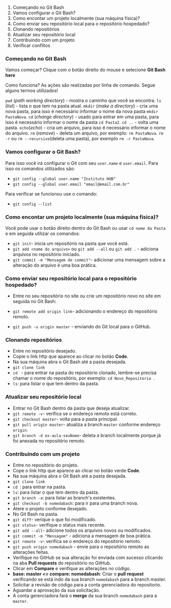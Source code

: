 1. Começando no Git Bash
2. Vamos configurar o Git Bash?
3. Como encontar um projeto localmente (sua máquina física)?
4. Como enviar seu repositório local para o repositório hospedado?
5. Clonando repositórios
6. Atualizar seu repositório local
7. Contribuindo com um projeto
8. Verificar conflitos


### Começando no Git Bash

Vamos começar? Clique com o botão direito do mouse e selecione **Git Bash here**

Como funciona? As ações são realizadas por linha de comando. Segue alguns termos utilizados!

`pwd` (*path working directory*) - mostra o caminho que você se encontra.
`ls` (*list*) - lista o que tem na pasta atual.
`mkdir` (*make a directory*) - cria uma nova pasta, para isso é necessário informar o nome da nova pasta `mkdir PastaNova`.
`cd` (*change directory*) - usado para entrar em uma pasta, para isso é necessário informar o nome da pasta `cd Pasta2`.
`cd ..` - volta uma pasta.
`echo`(*echo*) - cria um arquivo, para isso é necessário informar o nome do arquivo.
`rm` (*remove*) - deleta um arquivo, por exemplo: `rm PastaNova`.
`rm -r` ou `rm --recursive`(deleta uma pasta), por exemplo `rm -r PastaNova`.


### Vamos configurar o Git Bash?

Para isso você irá configurar o Git com seu `user.name` e `user.email`. Para isso os comandos utilizados são:

- `git config --global user.name "Instituto HUB"`
- `git config --global user.email "email@email.com.br"`

Para verificar se funcionou use o comando:
- `git config --list`


### Como encontar um projeto localmente (sua máquina física)?

Você pode usar o botão direito dentro do Git Bash ou usar `cd nome da Pasta` e em seguida utilizar os comandos:

- `git init`- inicia um repositório na pasta que você está.
- `git add <nome do arquivo>` ou `git add --all` ou `git add .` - adiciona arquivos no repositório iniciado.
- `git commit -m "Mensagem de commit"`- adicionar uma mensagem sobre a alteração do arquivo é uma boa prática.

### Como enviar seu repositório local para o repositório hospedado?

- Entre no seu repositório no site ou crie um repositório novo no site em seguida no Git Bash:

- `git remote add origin link`- adicionando o endereço do repositório remoto.
- `git push -u origin master` - enviando do Git local para o GitHub.



### Clonando repositórios
- Entre no repositório desejado.
- Copie o link http que aparece ao clicar no botão **Code**.
- Na sua máquina abra o Git Bash até a pasta desejada.
- `git clone link`
- `cd ` - para entrar na pasta do repositório clonado, lembre-se precisa chamar o nome do repositório, por exemplo: `cd Novo_Repositorio `.
- `ls`: para listar o que tem dentro da pasta.


### Atualizar seu repositório local
- Entrar no Git Bash dentro da pasta que deseja atualizar.
- `git remote -v`- verifica se o endereço remoto está correto.
- `git checkout master`- volta para a pasta principal.
- `git pull origin master`- atualiza a branch `master` conforme endereço `origin`.
- `git branch -d ex-aula-seuNome`- deleta a branch localmente porque já foi anexada no repositório remoto.


### Contribuindo com um projeto
- Entre no repositório do projeto.
- Cope o link http que aparece ao clicar no botão verde **Code**.
- Na sua máquina abra o Git Bash até a pasta desejada.
- `git clone link`
- `cd `: para entrar na pasta.
- `ls`: para listar o que tem dentro da pasta.
- `git branch -a`: para listar as branch's existentes.
- `git checkout -b nomedabash`: para ir para uma branch nova.
- Atere o projeto conforme desejado.
- No Git Bash na pasta.
- `git diff`- verique o que foi modificado.
- `git status`- verifique o status mais recente.
- `git add --all`- adicione todos os arquivos novos ou modificados.
- `git commit -m "Mensagem"` - adiciona a mensagem de boa prática.
- `git remote -v`- verifica se o endereço do repositório remoto.
- `git push origin nomedabash` - envie para o repositório remoto as alterações feitas.
- Verifique no GitHub se sua alteração foi enviada com sucesso clicando na aba **Pull requests** do repositório no GitHub.
- Clicar em **Compare** e verifique as alterações no código.
- **base: master <= compare: nomedabash**: Criar o **pull request** verificando se está indo da sua branch `nomedabash` para a branch master.
- Solicitar a revisão de código para a conta gerenciadora do repositorio.
- Aguardar a aprovação da sua solicitação.
- A conta gerenciadora fará o **merge** da sua branch `nomedabash` para a `master`.




